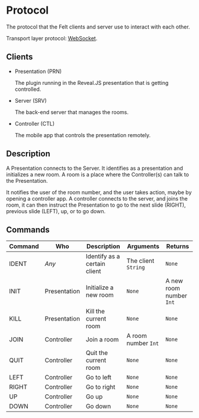 # Protocol
The protocol that the Felt clients and server use to interact with each other.

Transport layer protocol: [WebSocket](https://en.wikipedia.org/wiki/WebSocket).

## Clients

* Presentation (PRN)

   The plugin running in the Reveal.JS presentation that is getting controlled.
* Server (SRV)

   The back-end server that manages the rooms.
* Controller (CTL)

   The mobile app that controls the presentation remotely.

## Description
A Presentation connects to the Server. It identifies as a presentation and initializes a new room.
A room is a place where the Controller(s) can talk to the Presentation.

It notifies the user of the room number, and the user takes action, maybe by opening a controller app.
A controller connects to the server, and joins the room, it can then instruct the Presentation to go to the next slide (RIGHT), previous slide (LEFT), up, or to go down.

## Commands

|Command|Who|Description|Arguments|Returns|
|---|---|---|---|---|
|IDENT|_Any_|Identify as a certain client|The client `String`|`None`|
|INIT|Presentation|Initialize a new room|`None`|A new room number `Int`|
|KILL|Presentation|Kill the current room|`None`|`None`|
|JOIN|Controller|Join a room|A room number `Int`|`None`|
|QUIT|Controller|Quit the current room|`None`|`None`|
|LEFT|Controller|Go to left|`None`|`None`|
|RIGHT|Controller|Go to right|`None`|`None`|
|UP|Controller|Go up|`None`|`None`|
|DOWN|Controller|Go down|`None`|`None`|
